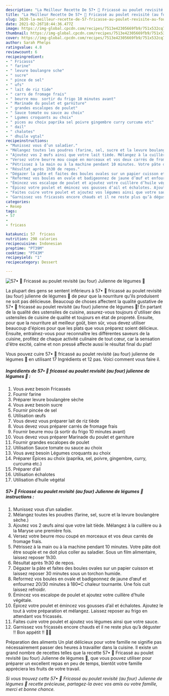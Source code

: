 ```yaml
---
description: "La Meilleur Recette De 57• 🥙 Fricassé au poulet revisité (au four) Julienne de légumes 🍗"
title: "La Meilleur Recette De 57• 🥙 Fricassé au poulet revisité (au four) Julienne de légumes 🍗"
slug: 3630-la-meilleur-recette-de-57-fricasse-au-poulet-revisite-au-four-julienne-de-legumes
date: 2021-02-26T18:44:36.477Z
image: https://img-global.cpcdn.com/recipes/7513e42305669fb9/751x532cq70/57•-🥙-fricasse-au-poulet-revisite-au-four-julienne-de-legumes-🍗-photo-principale-de-la-recette.jpg
thumbnail: https://img-global.cpcdn.com/recipes/7513e42305669fb9/751x532cq70/57•-🥙-fricasse-au-poulet-revisite-au-four-julienne-de-legumes-🍗-photo-principale-de-la-recette.jpg
cover: https://img-global.cpcdn.com/recipes/7513e42305669fb9/751x532cq70/57•-🥙-fricasse-au-poulet-revisite-au-four-julienne-de-legumes-🍗-photo-principale-de-la-recette.jpg
author: Sarah Phelps
ratingvalue: 4.8
reviewcount: 6
recipeingredient:
- " Fricasss"
- " farine"
- " levure boulangre sche"
- " sucre"
- " pince de sel"
- " ufs"
- " lait de riz tide"
- " carrs de fromage frais"
- " beurre mou  sortir du frigo 10 minutes avant"
- " Marinade du poulet et garniture"
- " grandes escalopes de poulet"
- " Sauce tomate ou sauce au choix"
- " Lgumes croquants au choix"
- " pices au choix paprika sel poivre gingembre curry curcuma etc"
- " dail"
- " chalotes"
- " dhuile vgtal"
recipeinstructions:
- "Munissez vous d’un saladier."
- "Mélangez toutes les poudres (farine, sel, sucre et la levure boulangère sèche.)"
- "Ajoutez vos 2 œufs ainsi que votre lait tiède. Mélangez à la cuillère ou à la Maryse une première fois."
- "Versez votre beurre mou coupé en morceaux et vos deux carrés de fromage frais."
- "Pétrissez à la main ou à la machine pendant 10 minutes. Votre pâte doit être souple et ne doit plus coller au saladier. Sous un film alimentaire, laissez reposer 1h30."
- "Résultat après 1h30 de repos."
- "Dégazer la pâte et faites des boules ovales sur un papier cuisson et laissez reposer 30 minutes sous un torchon humide."
- "Reformez vos boules en ovale et badigeonnez de jaune d’œuf et enfournez 20/30 minutes à 180•C chaleur tournante. Une fois cuit laissez refroidir."
- "Émincez vos escalope de poulet et ajoutez votre cuillère d’huile végétale."
- "Épicez votre poulet et émincez vos gousses d’ail et échalotes. Ajoutez le tout à votre préparation et mélangez. Laissez reposer au frigo en attendant vos fricassés."
- "Faites cuire votre poulet et ajoutez vos légumes ainsi que votre sauce."
- "Garnissez vos fricassés encore chauds et il ne reste plus qu’à déguster !! Bon appétit !! 🍗🥙"
categories:
- Resep
tags:
- 57
- 
- fricass

katakunci: 57  fricass 
nutrition: 298 calories
recipecuisine: Indonesian
preptime: "PT39M"
cooktime: "PT43M"
recipeyield: "1"
recipecategory: Dessert

---
```



![57• 🥙 Fricassé au poulet revisité (au four) Julienne de légumes 🍗](https://img-global.cpcdn.com/recipes/7513e42305669fb9/751x532cq70/57•-🥙-fricasse-au-poulet-revisite-au-four-julienne-de-legumes-🍗-photo-principale-de-la-recette.jpg)

La plupart des gens se sentent inférieurs à 57• 🥙 fricassé au poulet revisité (au four) julienne de légumes 🍗 de peur que la nourriture qu'ils produisent ne soit pas délicieuse. Beaucoup de choses affectent la qualité gustative de 57• 🥙 fricassé au poulet revisité (au four) julienne de légumes 🍗! En partant de la qualité des ustensiles de cuisine, assurez-vous toujours d'utiliser des ustensiles de cuisine de qualité et toujours en état de propreté. Ensuite, pour que la nourriture ait meilleur goût, bien sûr, vous devez utiliser beaucoup d'épices pour que les plats que vous préparez soient délicieux. Ensuite, entraînez-vous pour reconnaître les différentes saveurs de la cuisine, profitez de chaque activité culinaire de tout cœur, car la sensation d'être excité, calme et non pressé affecte aussi le résultat final du plat!

<!--inarticleads1-->

Vous pouvez cuire 57• 🥙 fricassé au poulet revisité (au four) julienne de légumes 🍗 en utilisant 17 Ingrédients et 12 pas. Voici comment vous faire il.

##### Ingrédients de 57• 🥙 fricassé au poulet revisité (au four) julienne de légumes 🍗 :

1. Vous avez besoin  Fricassés
1. Fournir  farine
1. Préparer  levure boulangère sèche
1. Vous avez besoin  sucre
1. Fournir  pincée de sel
1. Utilisation  œufs
1. Vous devez vous préparer  lait de riz tiède
1. Vous devez vous préparer  carrés de fromage frais
1. Fournir  beurre mou (à sortir du frigo 10 minutes avant)
1. Vous devez vous préparer  Marinade du poulet et garniture
1. Fournir  grandes escalopes de poulet
1. Utilisation  Sauce tomate ou sauce au choix
1. Vous avez besoin  Légumes croquants au choix
1. Préparer  Épices au choix (paprika, sel, poivre, gingembre, curry, curcuma etc.)
1. Préparer  d’ail
1. Utilisation  échalotes
1. Utilisation  d’huile végétal




<!--inarticleads2-->

##### 57• 🥙 Fricassé au poulet revisité (au four) Julienne de légumes 🍗 instructions :

1. Munissez vous d’un saladier.
1. Mélangez toutes les poudres (farine, sel, sucre et la levure boulangère sèche.)
1. Ajoutez vos 2 œufs ainsi que votre lait tiède. Mélangez à la cuillère ou à la Maryse une première fois.
1. Versez votre beurre mou coupé en morceaux et vos deux carrés de fromage frais.
1. Pétrissez à la main ou à la machine pendant 10 minutes. Votre pâte doit être souple et ne doit plus coller au saladier. Sous un film alimentaire, laissez reposer 1h30.
1. Résultat après 1h30 de repos.
1. Dégazer la pâte et faites des boules ovales sur un papier cuisson et laissez reposer 30 minutes sous un torchon humide.
1. Reformez vos boules en ovale et badigeonnez de jaune d’œuf et enfournez 20/30 minutes à 180•C chaleur tournante. Une fois cuit laissez refroidir.
1. Émincez vos escalope de poulet et ajoutez votre cuillère d’huile végétale.
1. Épicez votre poulet et émincez vos gousses d’ail et échalotes. Ajoutez le tout à votre préparation et mélangez. Laissez reposer au frigo en attendant vos fricassés.
1. Faites cuire votre poulet et ajoutez vos légumes ainsi que votre sauce.
1. Garnissez vos fricassés encore chauds et il ne reste plus qu’à déguster !! Bon appétit !! 🍗🥙




<!--inarticleads1-->

<p>
Préparation des aliments Un plat délicieux pour votre famille ne signifie pas nécessairement passer des heures à travailler dans la cuisine. Il existe un grand nombre de recettes telles que la recette 57• 🥙 Fricassé au poulet revisité (au four) Julienne de légumes 🍗, que vous pouvez utiliser pour préparer un excellent repas en peu de temps, bientôt votre famille appréciera les fruits de votre travail.
</p>

<p>
<i>Si vous trouvez cette 57• 🥙 Fricassé au poulet revisité (au four) Julienne de légumes 🍗 recette précieuse, partagez-la avec vos amis ou votre famille, merci et bonne chance.</i>
</p>
